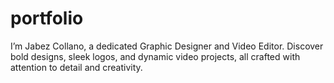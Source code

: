 # portfolio
I’m Jabez Collano, a dedicated Graphic Designer and Video Editor. Discover bold designs, sleek logos, and dynamic video projects, all crafted with attention to detail and creativity.
